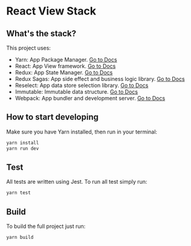 # React View Stack

## What's the stack?
This project uses:

* Yarn: App Package Manager. [Go to Docs](https://yarnpkg.com/en/docs/getting-started)
* React: App View framework. [Go to Docs](https://facebook.github.io/react/docs/installation.html)
* Redux: App State Manager. [Go to Docs](https://github.com/reactjs/redux)
* Redux Sagas: App side effect and business logic library. [Go to Docs](https://github.com/redux-saga/redux-saga)
* Reselect: App data store selection library. [Go to Docs](https://github.com/reactjs/reselect)
* Immutable: Immutable data structure. [Go to Docs](https://facebook.github.io/immutable-js/docs/#/)
* Webpack: App bundler and development server. [Go to Docs](https://webpack.js.org/guides/)

## How to start developing
Make sure you have Yarn installed, then run in your terminal:
```bash
yarn install
yarn run dev
```

## Test
All tests are written using Jest. To run all test simply run:
```bash
yarn test
```

## Build
To build the full project just run:
```bash
yarn build
```